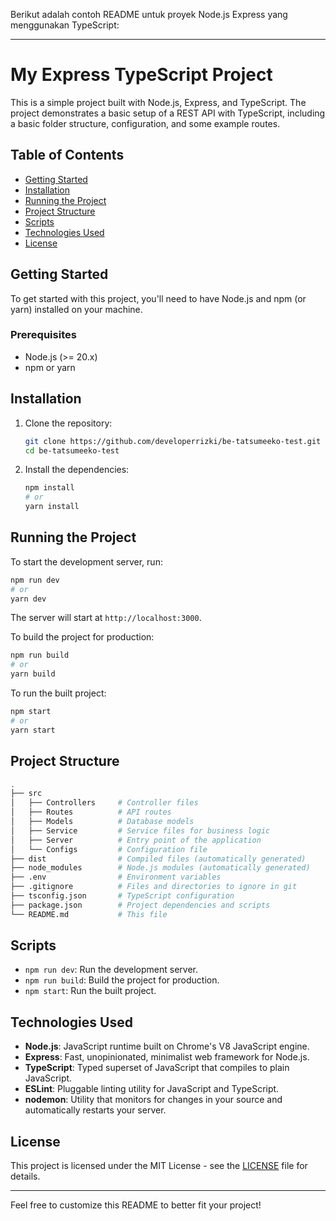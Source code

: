Berikut adalah contoh README untuk proyek Node.js Express yang menggunakan TypeScript:

---

# My Express TypeScript Project

This is a simple project built with Node.js, Express, and TypeScript. The project demonstrates a basic setup of a REST API with TypeScript, including a basic folder structure, configuration, and some example routes.

## Table of Contents

- [Getting Started](#getting-started)
- [Installation](#installation)
- [Running the Project](#running-the-project)
- [Project Structure](#project-structure)
- [Scripts](#scripts)
- [Technologies Used](#technologies-used)
- [License](#license)

## Getting Started

To get started with this project, you'll need to have Node.js and npm (or yarn) installed on your machine.

### Prerequisites

- Node.js (>= 20.x)
- npm or yarn

## Installation

1. Clone the repository:
   ```bash
   git clone https://github.com/developerrizki/be-tatsumeeko-test.git
   cd be-tatsumeeko-test
   ```

2. Install the dependencies:
   ```bash
   npm install
   # or
   yarn install
   ```

## Running the Project

To start the development server, run:

```bash
npm run dev
# or
yarn dev
```

The server will start at `http://localhost:3000`.

To build the project for production:

```bash
npm run build
# or
yarn build
```

To run the built project:

```bash
npm start
# or
yarn start
```

## Project Structure

```bash
.
├── src
│   ├── Controllers     # Controller files
│   ├── Routes          # API routes
│   ├── Models          # Database models
│   ├── Service         # Service files for business logic
│   ├── Server          # Entry point of the application
│   └── Configs         # Configuration file
├── dist                # Compiled files (automatically generated)
├── node_modules        # Node.js modules (automatically generated)
├── .env                # Environment variables
├── .gitignore          # Files and directories to ignore in git
├── tsconfig.json       # TypeScript configuration
├── package.json        # Project dependencies and scripts
└── README.md           # This file
```

## Scripts

- `npm run dev`: Run the development server.
- `npm run build`: Build the project for production.
- `npm start`: Run the built project.

## Technologies Used

- **Node.js**: JavaScript runtime built on Chrome's V8 JavaScript engine.
- **Express**: Fast, unopinionated, minimalist web framework for Node.js.
- **TypeScript**: Typed superset of JavaScript that compiles to plain JavaScript.
- **ESLint**: Pluggable linting utility for JavaScript and TypeScript.
- **nodemon**: Utility that monitors for changes in your source and automatically restarts your server.

## License

This project is licensed under the MIT License - see the [LICENSE](LICENSE) file for details.

---

Feel free to customize this README to better fit your project!
